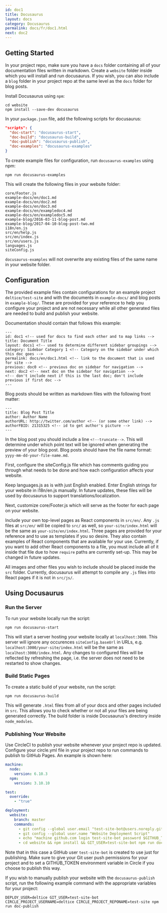 ```yaml
---
id: doc1
title: Docusaurus
layout: docs
category: Docusaurus
permalink: docs/fr/doc1.html
next: doc2
---
```


## Getting Started

In your project repo, make sure you have a `docs` folder containing all of your documentation files written in markdown. Create a `website` folder inside which you will install and run docusaurus. If you wish, you can also include a `blog` folder in your project repo at the same level as the `docs` folder for blog posts.

Install Docusaurus using `npm`:

```
cd website
npm install --save-dev docusaurus
```

In your `package.json` file, add the following scripts for docusaurus:

```json
"scripts": {
  "doc-start": "docusaurus-start",
  "doc-build": "docusaurus-build",
  "doc-publish": "docusaurus-publish",
  "doc-examples": "docusaurus-examples"
}
```

To create example files for configuration, run `docusaurus-examples` using npm:

```
npm run docusaurus-examples
```

This will create the following files in your website folder:

```
core/Footer.js
example-docs/en/doc1.md
example-docs/en/doc2.md
example-docs/en/doc3.md
example-docs/en/exampledoc4.md
example-docs/en/exampledoc5.md
example-blog/2016-03-11-blog-post.md
example-blog/2017-04-10-blog-post-two.md
i18n/en.js
src/en/help.js
src/en/index.js
src/en/users.js
languages.js
siteConfig.js
```

`docusaurus-examples` will not overwrite any existing files of the same name in your website folder.

## Configuration

The provided example files contain configurations for an example project `deltice/test-site` and with the documents in `example-docs/` and blog posts in `example-blog/`. These are provided for your reference to help you configure your project and are not necessary while all other generated files are needed to build and publish your website.

Documentation should contain that follows this example:
```
---
id: doc1 <!-- used for docs to find each other and to map links -->
title: Document Title
layout: docs1 <!-- used to determine different sidebar groupings -->
category: Sidebar Category 1 <!-- Category on the sidebar under which this doc goes -->
permalink: docs/en/doc1.html <!-- link to the document that is used for site -->
previous: doc0 <!-- previous doc on sidebar for navigation -->
next: doc2 <!-- next doc on the sidebar for navigation -->
<!-- don't include next if this is the last doc; don't include previous if first doc -->
---
```

Blog posts should be written as markdown files with the following front matter:
```
---
title: Blog Post Title
author: Author Name
authorURL: http://twitter.com/author <!-- (or some other link) -->
authorFBID: 21315325 <!-- id to get author's picture -->
---
```
In the blog post you should include a line `<!--truncate-->`. This will determine under which point text will be ignored when generating the preview of your blog post. Blog posts should have the file name format: `yyyy-mm-dd-your-file-name.md`.

First, configure the siteConfig.js file which has comments guiding you through what needs to be done and how each configuration affects your website.

Keep languages.js as is with just English enabled. Enter English strings for your website in i18n/en.js manually. In future updates, these files will be used by docusaurus to support translations/localization.

Next, customize core/Footer.js which will serve as the footer for each page on your website.

Include your own top-level pages as React components in `src/en/`. Any `.js` files at `src/en/` will be copied to `src/` as well, so `your-site/index.html` will be the same as `your-site/en/index.html`. Three pages are provided for your reference and to use as templates if you so desire. They also contain examples of React components that are available for your use. Currently, if you want to add other React components to a file, you must include all of it inside that file due to how `require` paths are currently set-up. This may be changed in future updates.

All images and other files you wish to include should be placed inside the `src` folder. Currently, docusaurus will attempt to compile any `.js` files into React pages if it is not in `src/js/`.

## Using Docusaurus

### Run the Server

To run your website locally run the script:

```
npm run docusaurus-start
```

This will start a server hosting your website locally at `localhost:3000`. This server will ignore any occurences `siteConfig.baseUrl` in URLs, e.g. `localhost:3000/your-site/index.html` will be the same as `localhost:3000/index.html`. Any changes to configured files will be reflected by refreshing the page, i.e. the server does not need to be restarted to show changes.


### Build Static Pages

To create a static build of your website, run the script:

```
npm run docusaurus-build
```

This will generate `.html` files from all of your docs and other pages included in `src`. This allows you to check whether or not all your files are being generated correctly. The build folder is inside Docusaurus's directory inside `node_modules`.

### Publishing Your Website

Use CircleCI to publish your website whenever your project repo is updated. Configure your circle.yml file in your project repo to run commands to publish to GitHub Pages. An example is shown here:

```yaml
machine:
  node:
    version: 6.10.3
  npm:
    version: 3.10.10

test:
  override:
    - "true"

deployment:
  website:
    branch: master
    commands:
      - git config --global user.email "test-site-bot@users.noreply.github.com"
      - git config --global user.name "Website Deployment Script"
      - echo "machine github.com login test-site-bot password $GITHUB_TOKEN" > ~/.netrc
      - cd website && npm install && GIT_USER=test-site-bot npm run doc-publish
```

Note that in this case a GitHub user `test-site-bot` is created to use just for publishing. Make sure to give your Git user push permissions for your project and to set a GITHUB_TOKEN environment variable in Circle if you choose to publish this way.

If you wish to manually publish your website with the `docusaurus-publish` script, run the following example command with the appropriate variables for your project:

```
DEPLOY_USER=deltice GIT_USER=test-site-bot CIRCLE_PROJECT_USERNAME=deltice CIRCLE_PROJECT_REPONAME=test-site npm run doc-publish
```
